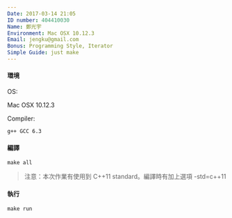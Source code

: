 ```yaml
---
Date: 2017-03-14 21:05
ID number: 404410030
Name: 鄭光宇
Environment: Mac OSX 10.12.3
Email: jengku@gmail.com
Bonus: Programming Style, Iterator
Simple Guide: just make
---
```

#### 環境
OS:

Mac OSX 10.12.3

Compiler:
```
g++ GCC 6.3
```

#### 編譯

`make all`
> 注意：本次作業有使用到 C++11 standard。編譯時有加上選項 -std=c++11

#### 執行

`make run`
